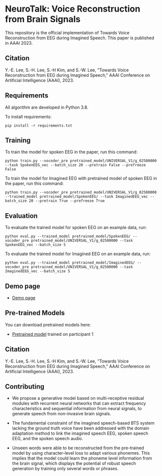# NeuroTalk: Voice Reconstruction from Brain Signals
This repository is the official implementation of Towards Voice Reconstruction from EEG during Imagined Speech.
This paper is published in AAAI 2023.

## Citation
Y.-E. Lee, S.-H. Lee, S.-H Kim, and S.-W. Lee, "Towards Voice Reconstruction from EEG during Imagined Speech," AAAI Conference on Artificial Intelligence (AAAI), 2023.

## Requirements
All algorithm are developed in Python 3.8.

To install requirements:

```setup
pip install -r requirements.txt
```

## Training
To train the model for spoken EEG in the paper, run this command:
```train
python train.py --vocoder_pre pretrained_model/UNIVERSAL_V1/g_02500000 --task SpokenEEG_vec --batch_size 20 --pretrain False --prefreeze False
```
To train the model for Imagined EEG with pretrained model of spoken EEG in the paper, run this command:
```train
python train.py --vocoder_pre pretrained_model/UNIVERSAL_V1/g_02500000 --trained_model pretrained_model/SpokenEEG/ --task ImaginedEEG_vec --batch_size 20 --pretrain True --prefreeze True
```

## Evaluation
To evaluate the trained model for spoken EEG on an example data, run:
```eval
python eval.py --trained_model pretrained_model/SpokenEEG/ --vocoder_pre pretrained_model/UNIVERSAL_V1/g_02500000 --task SpokenEEG_vec --batch_size 5
```
To evaluate the trained model for Imagined EEG on an example data, run:
```eval
python eval.py --trained_model pretrained_model/ImaginedEEG/ --vocoder_pre pretrained_model/UNIVERSAL_V1/g_02500000 --task ImaginedEEG_vec --batch_size 5
```

## Demo page
- [Demo page](https://neurotalk.github.io/demo)


## Pre-trained Models
You can download pretrained models here:
- [Pretrained model](https://drive.google.com/drive/folders/1x6GNHzAQkqL5eQmIcPTjVPb9D5dtx02W?usp=sharing) trained on participant 1


## Citation
Y.-E. Lee, S.-H. Lee, S.-H Kim, and S.-W. Lee, "Towards Voice Reconstruction from EEG during Imagined Speech," AAAI Conference on Artificial Intelligence (AAAI), 2023.


## Contributing
- We propose a generative model based on multi-receptive residual modules with recurrent neural networks that can extract frequency characteristics and sequential information from neural signals, to generate speech from non-invasive brain signals.

- The fundamental constraint of the imagined speech-based BTS system lacking the ground truth voice have been addressed with the domain adaptation method to link the imagined speech EEG, spoken speech EEG, and the spoken speech audio.

- Unseen words were able to be reconstructed from the pre-trained model by using character-level loss to adapt various phonemes. This implies that the model could learn the phoneme level information from the brain signal, which displays the potential of robust speech generation by training only several words or phrases.

